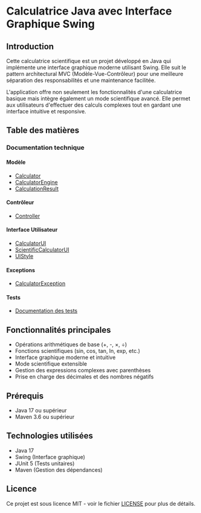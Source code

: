 # Calculatrice Java avec Interface Graphique Swing

## Introduction
Cette calculatrice scientifique est un projet développé en Java qui implémente une interface graphique moderne utilisant Swing. Elle suit le pattern architectural MVC (Modèle-Vue-Contrôleur) pour une meilleure séparation des responsabilités et une maintenance facilitée.

L'application offre non seulement les fonctionnalités d'une calculatrice basique mais intègre également un mode scientifique avancé. Elle permet aux utilisateurs d'effectuer des calculs complexes tout en gardant une interface intuitive et responsive.

## Table des matières

### Documentation technique
#### Modèle
- [Calculator](docs/calculator.md)
- [CalculatorEngine](docs/calculatorEngine.md)
- [CalculationResult](docs/calculationResult.md)

#### Contrôleur
- [Controller](docs/controller.md)

#### Interface Utilisateur
- [CalculatorUI](docs/calculatorUI.md)
- [ScientificCalculatorUI](docs/scientificCalculatorUI.md)
- [UIStyle](docs/UIStyle.md)

#### Exceptions
- [CalculatorException](docs/calculatorException.md)

#### Tests
- [Documentation des tests](docs/testing.md)

## Fonctionnalités principales

- Opérations arithmétiques de base (+, -, ×, ÷)
- Fonctions scientifiques (sin, cos, tan, ln, exp, etc.)
- Interface graphique moderne et intuitive
- Mode scientifique extensible
- Gestion des expressions complexes avec parenthèses
- Prise en charge des décimales et des nombres négatifs

## Prérequis
- Java 17 ou supérieur
- Maven 3.6 ou supérieur

## Technologies utilisées

- Java 17
- Swing (Interface graphique)
- JUnit 5 (Tests unitaires)
- Maven (Gestion des dépendances)

## Licence

Ce projet est sous licence MIT - voir le fichier [LICENSE](LICENSE) pour plus de détails.